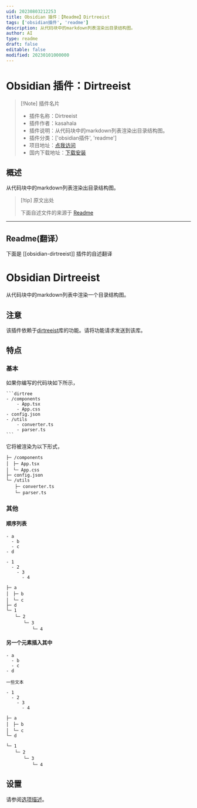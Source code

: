 ```yaml
---
uid: 20230803212253
title: Obsidian 插件：【Readme】Dirtreeist
tags: ['obsidian插件', 'readme']
description: 从代码块中的markdown列表渲染出目录结构图。
author: AI
type: readme
draft: false
editable: false
modified: 20230101000000
---
```


# Obsidian 插件：Dirtreeist

> [!Note] 插件名片
> - 插件名称：Dirtreeist
> - 插件作者：kasahala
> - 插件说明：从代码块中的markdown列表渲染出目录结构图。
> - 插件分类：['obsidian插件', 'readme']
> - 项目地址：[点我访问](https://github.com/k4a-l/obsidian-dirtreeist)
> - 国内下载地址：[下载安装](https://pkmer.cn/products/plugin/pluginMarket/?obsidian-dirtreeist)

## 概述

从代码块中的markdown列表渲染出目录结构图。



> [!tip] 原文出处
> 
>下面自述文件的来源于 [Readme](https://ghproxy.net/https://raw.githubusercontent.com/k4a-l/obsidian-dirtreeist/master/README.md)
> 

---

## Readme(翻译）

下面是 [[obsidian-dirtreeist]] 插件的自述翻译



# Obsidian Dirtreeist

从代码块中的markdown列表中渲染一个目录结构图。

## 注意
该插件依赖于[dirtreeist](https://github.com/k4a-l/dirtreeist)库的功能。请将功能请求发送到该库。

## 特点

### 基本

如果你编写的代码块如下所示，
````
```dirtree
- /components
	- App.tsx
	- App.css
- config.json
- /utils
	- converter.ts
	- parser.ts
```
````

它将被渲染为以下形式，
```
├─ /components
│　├─ App.tsx
│　└─ App.css
├─ config.json
└─ /utils
　　├─ converter.ts
　　└─ parser.ts
```

### 其他

#### 顺序列表

```
- a
  - b
  - c
- d

- 1
  - 2
    - 3
      - 4
```

```
├─ a
│　├─ b
│　└─ c
├─ d
└─ 1
　　└─ 2
　　　　└─ 3
　　　　　　└─ 4
```

#### 另一个元素插入其中

```
- a
  - b
  - c
- d

一些文本

- 1
  - 2
    - 3
      - 4
```

```
├─ a
│　├─ b
│　└─ c
└─ d

└─ 1
　　└─ 2
　　　　└─ 3
　　　　　　└─ 4
```

## 设置

请参阅[选项描述](https://github.com/k4a-l/dirtreeist#description-of-options)。



